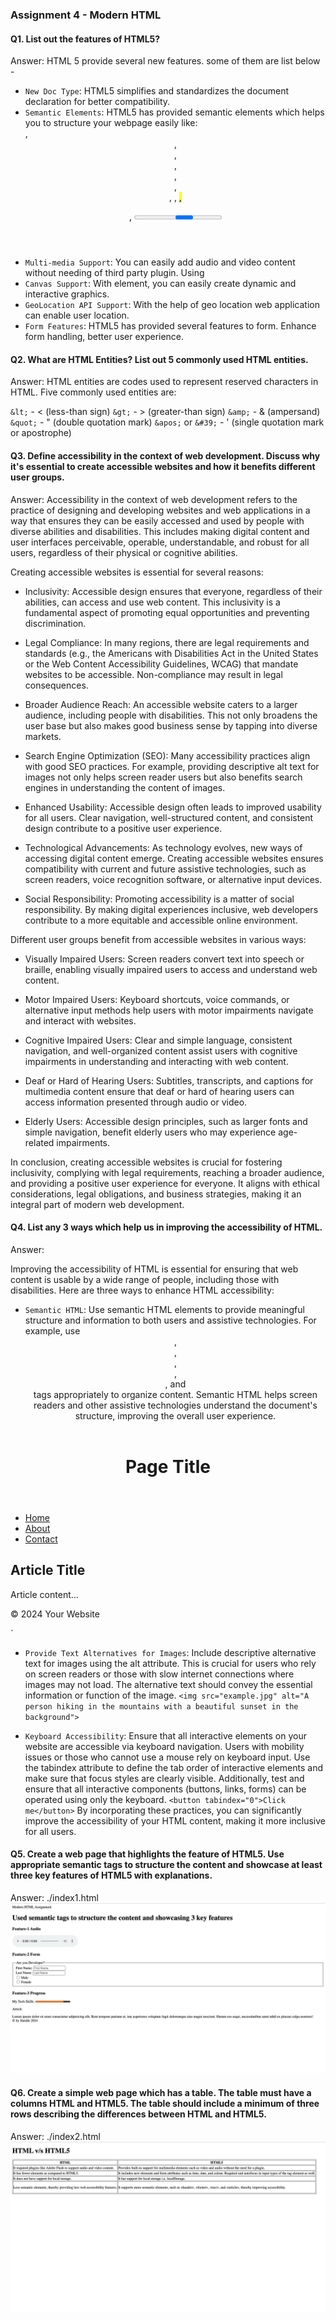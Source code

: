 ### Assignment 4 - Modern HTML

#### Q1. List out the features of HTML5?

Answer: HTML 5 provide several new features. some of them are list below -

- `New Doc Type`: HTML5 simplifies and standardizes the document declaration for better compatibility.
- `Semantic Elements`: HTML5 has provided semantic elements which helps you to structure your webpage easily like: <nav>, <header>, <main>, <footer>, <section>, <aside>, <article>, <time>, <mark>, <figure>, <progress>, <output>, <figcaption>.
- `Multi-media Support`: You can easily add audio and video content without needing of third party plugin. Using <audio> <video> element.
- `Canvas Support`: With <canvas> element, you can easily create dynamic and interactive graphics.
- `GeoLocation API Support`: With the help of geo location web application can enable user location.
- `Form Features`: HTML5 has provided several features to form. Enhance form handling, better user experience.

#### Q2. What are HTML Entities? List out 5 commonly used HTML entities.

Answer: HTML entities are codes used to represent reserved characters in HTML. Five commonly used entities are:

`&lt;` - < (less-than sign)
`&gt;` - > (greater-than sign)
`&amp;` - & (ampersand)
`&quot;` - " (double quotation mark)
`&apos;` or `&#39;` - ' (single quotation mark or apostrophe)

#### Q3. Define accessibility in the context of web development. Discuss why it's essential to create accessible websites and how it benefits different user groups.

Answer: Accessibility in the context of web development refers to the practice of designing and developing websites and web applications in a way that ensures they can be easily accessed and used by people with diverse abilities and disabilities. This includes making digital content and user interfaces perceivable, operable, understandable, and robust for all users, regardless of their physical or cognitive abilities.

Creating accessible websites is essential for several reasons:

- Inclusivity: Accessible design ensures that everyone, regardless of their abilities, can access and use web content. This inclusivity is a fundamental aspect of promoting equal opportunities and preventing discrimination.

- Legal Compliance: In many regions, there are legal requirements and standards (e.g., the Americans with Disabilities Act in the United States or the Web Content Accessibility Guidelines, WCAG) that mandate websites to be accessible. Non-compliance may result in legal consequences.

- Broader Audience Reach: An accessible website caters to a larger audience, including people with disabilities. This not only broadens the user base but also makes good business sense by tapping into diverse markets.

- Search Engine Optimization (SEO): Many accessibility practices align with good SEO practices. For example, providing descriptive alt text for images not only helps screen reader users but also benefits search engines in understanding the content of images.

- Enhanced Usability: Accessible design often leads to improved usability for all users. Clear navigation, well-structured content, and consistent design contribute to a positive user experience.

- Technological Advancements: As technology evolves, new ways of accessing digital content emerge. Creating accessible websites ensures compatibility with current and future assistive technologies, such as screen readers, voice recognition software, or alternative input devices.

- Social Responsibility: Promoting accessibility is a matter of social responsibility. By making digital experiences inclusive, web developers contribute to a more equitable and accessible online environment.

Different user groups benefit from accessible websites in various ways:

- Visually Impaired Users: Screen readers convert text into speech or braille, enabling visually impaired users to access and understand web content.

- Motor Impaired Users: Keyboard shortcuts, voice commands, or alternative input methods help users with motor impairments navigate and interact with websites.

- Cognitive Impaired Users: Clear and simple language, consistent navigation, and well-organized content assist users with cognitive impairments in understanding and interacting with web content.

- Deaf or Hard of Hearing Users: Subtitles, transcripts, and captions for multimedia content ensure that deaf or hard of hearing users can access information presented through audio or video.

- Elderly Users: Accessible design principles, such as larger fonts and simple navigation, benefit elderly users who may experience age-related impairments.

In conclusion, creating accessible websites is crucial for fostering inclusivity, complying with legal requirements, reaching a broader audience, and providing a positive user experience for everyone. It aligns with ethical considerations, legal obligations, and business strategies, making it an integral part of modern web development.

#### Q4. List any 3 ways which help us in improving the accessibility of HTML.

Answer:

Improving the accessibility of HTML is essential for ensuring that web content is usable by a wide range of people, including those with disabilities. Here are three ways to enhance HTML accessibility:

- `Semantic HTML`:
  Use semantic HTML elements to provide meaningful structure and information to both users and assistive technologies. For example, use <header>, <nav>, <main>, <article>, <section>, and <footer> tags appropriately to organize content. Semantic HTML helps screen readers and other assistive technologies understand the document's structure, improving the overall user experience.

<header>
  <h1>Page Title</h1>
</header>
<nav>
  <ul>
    <li><a href="#">Home</a></li>
    <li><a href="#">About</a></li>
    <li><a href="#">Contact</a></li>
  </ul>
</nav>
<main>
  <article>
    <h2>Article Title</h2>
    <p>Article content...</p>
  </article>
</main>
<footer>
  <p>&copy; 2024 Your Website</p>
</footer>
`

- `Provide Text Alternatives for Images`:
  Include descriptive alternative text for images using the alt attribute. This is crucial for users who rely on screen readers or those with slow internet connections where images may not load. The alternative text should convey the essential information or function of the image.
  `<img src="example.jpg" alt="A person hiking in the mountains with a beautiful sunset in the background">`

- `Keyboard Accessibility`:
  Ensure that all interactive elements on your website are accessible via keyboard navigation. Users with mobility issues or those who cannot use a mouse rely on keyboard input. Use the tabindex attribute to define the tab order of interactive elements and make sure that focus styles are clearly visible. Additionally, test and ensure that all interactive components (buttons, links, forms) can be operated using only the keyboard.
  `<button tabindex="0">Click me</button>`
  By incorporating these practices, you can significantly improve the accessibility of your HTML content, making it more inclusive for all users.

#### Q5. Create a web page that highlights the feature of HTML5. Use appropriate semantic tags to structure the content and showcase at least three key features of HTML5 with explanations.

Answer: ./index1.html
![Alt text](image.png)

#### Q6. Create a simple web page which has a table. The table must have a columns HTML and HTML5. The table should include a minimum of three rows describing the differences between HTML and HTML5.

Answer: ./index2.html
![Alt text](image-1.png)
